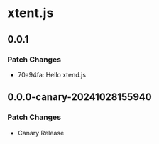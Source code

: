 # xtent.js

## 0.0.1

### Patch Changes

- 70a94fa: Hello xtend.js

## 0.0.0-canary-20241028155940

### Patch Changes

- Canary Release
